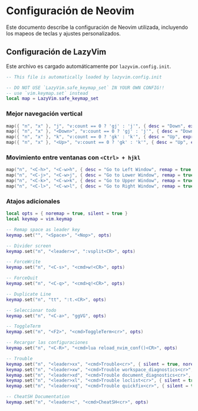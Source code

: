 # Configuración de Neovim

Este documento describe la configuración de Neovim utilizada, incluyendo los mapeos de teclas y ajustes personalizados.

## Configuración de LazyVim

Este archivo es cargado automáticamente por `lazyvim.config.init`.

```lua
-- This file is automatically loaded by lazyvim.config.init

-- DO NOT USE `LazyVim.safe_keymap_set` IN YOUR OWN CONFIG!!
-- use `vim.keymap.set` instead
local map = LazyVim.safe_keymap_set
```

### Mejor navegación vertical
```lua
map({ "n", "x" }, "j", "v:count == 0 ? 'gj' : 'j'", { desc = "Down", expr = true, silent = true })
map({ "n", "x" }, "<Down>", "v:count == 0 ? 'gj' : 'j'", { desc = "Down", expr = true, silent = true })
map({ "n", "x" }, "k", "v:count == 0 ? 'gk' : 'k'", { desc = "Up", expr = true, silent = true })
map({ "n", "x" }, "<Up>", "v:count == 0 ? 'gk' : 'k'", { desc = "Up", expr = true, silent = true })
```

### Movimiento entre ventanas con `<Ctrl> + hjkl`
```lua
map("n", "<C-h>", "<C-w>h", { desc = "Go to Left Window", remap = true })
map("n", "<C-j>", "<C-w>j", { desc = "Go to Lower Window", remap = true })
map("n", "<C-k>", "<C-w>k", { desc = "Go to Upper Window", remap = true })
map("n", "<C-l>", "<C-w>l", { desc = "Go to Right Window", remap = true })
```

### Atajos adicionales
```lua
local opts = { noremap = true, silent = true }
local keymap = vim.keymap

-- Remap space as leader key
keymap.set("", "<Space>", "<Nop>", opts)

-- Divider screen
keymap.set("n", "<leader>v", ":vsplit<CR>", opts)

-- ForceWrite
keymap.set("n", "<C-s>", "<cmd>w!<CR>", opts)

-- ForceQuit
keymap.set("n", "<C-q>", "<cmd>q!<CR>", opts)

-- Duplicate Line
keymap.set("n", "tt", ":t.<CR>", opts)

-- Seleccionar todo
keymap.set("n", "<C-a>", "ggVG", opts)

-- ToggleTerm
keymap.set("n", "<F2>", "<cmd>ToggleTerm<cr>", opts)

-- Recargar las configuraciones
keymap.set("n", "<C-R>", "<cmd>lua reload_nvim_conf()<CR>", opts)

-- Trouble
keymap.set("n", "<leader>xx", "<cmd>Trouble<cr>", { silent = true, noremap = true })
keymap.set("n", "<leader>xw", "<cmd>Trouble workspace_diagnostics<cr>", { silent = true, noremap = true })
keymap.set("n", "<leader>xd", "<cmd>Trouble document_diagnostics<cr>", { silent = true, noremap = true })
keymap.set("n", "<leader>xl", "<cmd>Trouble loclist<cr>", { silent = true, noremap = true })
keymap.set("n", "<leader>xq", "<cmd>Trouble quickfix<cr>", { silent = true, noremap = true })

-- CheatSH Documentation
keymap.set("n", "<leader>c", "<cmd>CheatSH<cr>", opts)
```
